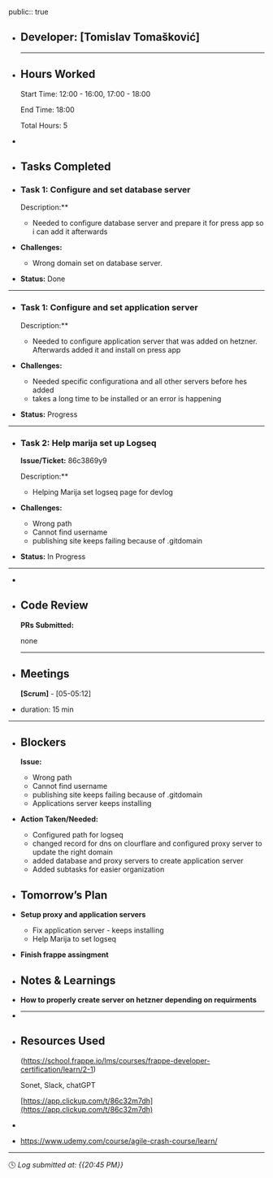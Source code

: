 public:: true

- ## Developer: [Tomislav Tomašković]
  
  ---
- ## Hours Worked
  
  Start Time: 12:00 - 16:00, 17:00 - 18:00 
  
  End Time: 18:00
  
  Total Hours: 5
-
- ## Tasks Completed
- ### Task 1:  Configure and set database server
  
  Description:**
	- Needed to configure database server and prepare it for press app so i can add it afterwards
- **Challenges:**
	- Wrong domain set on database server.
- **Status:**  Done
- ---
- ### Task 1:  Configure and set application server
  
  Description:**
	- Needed to configure application server that was added on hetzner. Afterwards added it and install on press app
- **Challenges:**
	- Needed specific configurationa and all other servers before hes added
	- takes a long time to be installed or an error is happening
- **Status:**  Progress
- ---
- ### Task 2:  Help marija set up Logseq
  
  **Issue/Ticket:** 86c3869y9
  
  Description:**
	- Helping Marija set logseq page for devlog
- **Challenges:**
	- Wrong path
	- Cannot find username
	- publishing site keeps failing because of .gitdomain
- **Status:**  In Progress
- ---
-
- ## Code Review
  
  **PRs Submitted:**
  
  none
  
  ---
- ## Meetings
  
  **[Scrum]** - [05-05:12]
- duration: 15 min
- ---
- ## Blockers
  
  **Issue:**
	- Wrong path
	- Cannot find username
	- publishing site keeps failing because of .gitdomain
	- Applications server keeps installing
- **Action Taken/Needed:**
	- Configured path for logseq
	- changed record for dns on clourflare and configured proxy server to update the right domain
	- added database and proxy servers to create application server
	- Added subtasks for easier organization
- ## Tomorrow’s Plan
- **Setup proxy and application servers**
	- Fix application server - keeps installing
	- Help Marija to set logseq
- **Finish frappe assingment**
- ## Notes & Learnings
- **How to properly create server on hetzner depending on requirments**
- ****
- ## Resources Used
  
  (https://school.frappe.io/lms/courses/frappe-developer-certification/learn/2-1)
  
  Sonet, Slack, chatGPT
  
  [https://app.clickup.com/t/86c32m7dh](https://app.clickup.com/t/86c32m7dh)
-
- https://www.udemy.com/course/agile-crash-course/learn/
- ---
  
  🕓 *Log submitted at: {{20:45 PM}}*